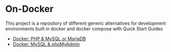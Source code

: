 # On-Docker #

This project is a repository of different generic alternatives for development environments built in docker and docker compose with Quick Start Guides

* [Docker: PHP & MySQL or MariaDB](/PHP-and-MySQL-or-MariaDB-on-Docker/)
* [Docker: MySQL & phpMyAdmin](/MySql-and-phpMyAdmin-on-Docker/)